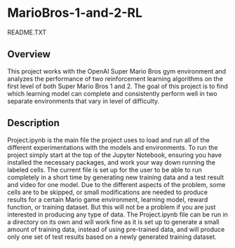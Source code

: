 # MarioBros-1-and-2-RL

README.TXT

## Overview 

This project works with the OpenAI Super Mario Bros gym environment and analyzes the performance of two reinforcement learning algorithms on the first level of both Super Mario Bros 1 and 2. The goal of this project is to find which learning model can complete and consistently perform well in two separate environments that vary in level of difficulty.

## Description 

Project.ipynb is the main file the project uses to load and run all of the different experimentations with the models and environments. To run the project simply start at the top of the Jupyter Notebook, ensuring you have installed the necessary packages, and work your way down running the labeled cells. The current file is set up for the user to be able to run completely in a short time by generating new training data and a test result and video for one model. Due to the different aspects of the problem, some cells are to be skipped, or small modifications are needed to produce results for a certain Mario game environment, learning model, reward function, or training dataset. But this will not be a problem if you are just interested in producing any type of data. The Project.ipynb file can be run in a directory on its own and will work fine as it is set up to generate a small amount of training data, instead of using pre-trained data, and will produce only one set of test results based on a newly generated training dataset. 
